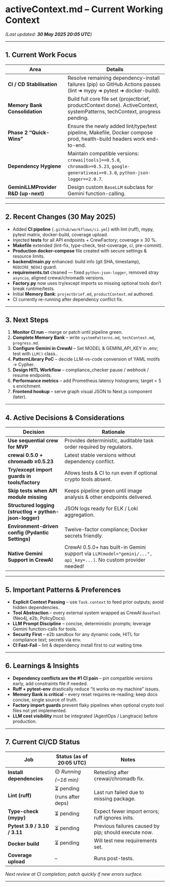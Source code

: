 # activeContext.md – Current Working Context  
*(Last updated: **30 May 2025 20:05 UTC**)*

---

## 1. Current Work Focus
| Area | Details |
|------|---------|
| **CI / CD Stabilisation** | Resolve remaining dependency-install failures (pip) so GitHub Actions passes (lint ➜ mypy ➜ pytest ➜ docker-build). |
| **Memory Bank Consolidation** | Build full core file set (projectbrief, productContext done). ActiveContext, systemPatterns, techContext, progress pending. |
| **Phase 2 “Quick-Wins”** | Ensure the newly added lint/type/test pipeline, Makefile, Docker compose prod, health-build headers work end-to-end. |
| **Dependency Hygiene** | Maintain compatible versions: `crewai[tools]==0.5.0`, `chromadb>=0.5.23`, `google-generativeai>=0.3.0`, `python-json-logger==2.0.7`. |
| **GeminiLLMProvider R&D (up-next)** | Design custom `BaseLLM` subclass for Gemini function-calling. |

---

## 2. Recent Changes (30 May 2025)
* Added **CI pipeline** (`.github/workflows/ci.yml`) with lint (ruff), mypy, pytest matrix, docker-build, coverage upload.  
* Injected **tests** for all API endpoints + CrewFactory; coverage ≥ 30 %.  
* **Makefile** extended (lint-fix, type-check, test-coverage, ci, pre-commit).  
* **Production docker-compose** file created with secure settings & resource limits.  
* **backend/main.py** enhanced: build info (git SHA, timestamp), `REQUIRE_NEO4J` guard.  
* **requirements.txt** cleaned — fixed `python-json-logger`, removed stray `asyncio`, aligned crewai/chromadb versions.  
* **Factory.py** now uses try/except imports so missing optional tools don’t break runtime/tests.  
* Initial **Memory Bank**: `projectbrief.md`, `productContext.md` authored.  
* CI currently re-running after dependency conflict fix.

---

## 3. Next Steps
1. **Monitor CI run** – merge or patch until pipeline green.  
2. **Complete Memory Bank** – write `systemPatterns.md`, `techContext.md`, `progress.md`.  
3. **Configure Gemini in CrewAI** – Set MODEL & GEMINI_API_KEY in .env; test with `LLM()` class..  
4. **PatternLibrary PoC** – decide LLM-vs-code conversion of YAML motifs → Cypher.  
5. **Design HITL Workflow** – compliance_checker pause / webhook / resume endpoints.  
6. **Performance metrics** – add Prometheus latency histograms; target < 5 s enrichment.  
7. **Frontend hookup** – serve graph visual JSON to Next.js component (later).

---

## 4. Active Decisions & Considerations
| Decision | Rationale |
|----------|-----------|
| **Use sequential crew for MVP** | Provides deterministic, auditable task order required by regulators. |
| **crewai 0.5.0 + chromadb ≥0.5.23** | Latest stable versions without dependency conflict. |
| **Try/except import guards in tools/factory** | Allows tests & CI to run even if optional crypto tools absent. |
| **Skip tests when API module missing** | Keeps pipeline green until image analysis & other endpoints delivered. |
| **Structured logging (structlog + python-json-logger)** | JSON logs ready for ELK / Loki aggregation. |
| **Environment-driven config (Pydantic Settings)** | Twelve-factor compliance; Docker secrets friendly. |
| **Native Gemini Support in CrewAI** | CrewAI 0.5.0+ has built-in Gemini support via `LLM(model="gemini/...", api_key=...)`. No custom provider needed! |

---

## 5. Important Patterns & Preferences
* **Explicit Context Passing** – use `Task.context` to feed prior outputs; avoid hidden dependencies.  
* **Tool Abstraction** – every external system wrapped as CrewAI `BaseTool` (Neo4j, e2b, PolicyDocs).  
* **LLM Prompt Discipline** – concise, deterministic prompts; leverage Gemini function-calls for tools.  
* **Security First** – e2b sandbox for any dynamic code, HITL for compliance text; secrets via env.  
* **CI Fast-Fail** – lint & dependency install first to cut waiting time.

---

## 6. Learnings & Insights
* **Dependency conflicts are the #1 CI pain** – pin compatible versions early, add constraints file if needed.  
* **Ruff + pytest-env** drastically reduce “it works on my machine” issues.  
* **Memory Bank is critical** – every reset requires re-reading; keep docs concise, single source of truth.  
* **Factory import guards** prevent flaky pipelines when optional crypto tool files not yet implemented.  
* **LLM cost visibility** must be integrated (AgentOps / Langtrace) before production.

---

## 7. Current CI/CD Status
| Job | Status (as of 20:05 UTC) | Notes |
|-----|--------------------------|-------|
| **Install dependencies** | 🟡 *Running (~16 min)* | Retesting after crewai/chromadb fix. |
| **Lint (ruff)** | ⏳ pending (runs after deps) | Last run failed due to missing package. |
| **Type-check (mypy)** | ⏳ pending | Expect fewer import errors; ruff ignores inits. |
| **Pytest 3.9 / 3.10 / 3.11** | ⏳ pending | Previous failures caused by pip; should execute now. |
| **Docker build** | ⏳ pending | Will test new requirements set. |
| **Coverage upload** | – | Runs post-tests. |

*Next review at CI completion; patch quickly if new errors surface.*

---
